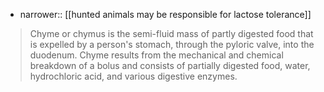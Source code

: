 * narrower:: [[hunted animals may be responsible for lactose tolerance]]

> Chyme or chymus is the semi-fluid mass of partly digested food that is expelled by a person's stomach, through the pyloric valve, into the duodenum. Chyme results from the mechanical and chemical breakdown of a bolus and consists of partially digested food, water, hydrochloric acid, and various digestive enzymes.


